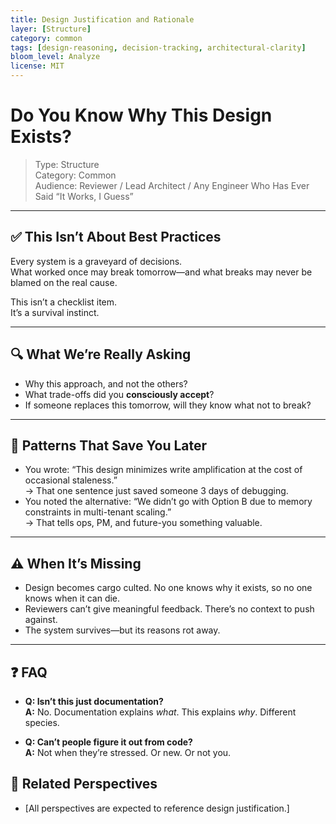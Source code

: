 ```yaml
---
title: Design Justification and Rationale
layer: [Structure]
category: common
tags: [design-reasoning, decision-tracking, architectural-clarity]
bloom_level: Analyze
license: MIT
---
```


# Do You Know Why This Design Exists?

> Type: Structure  
> Category: Common  
> Audience: Reviewer / Lead Architect / Any Engineer Who Has Ever Said “It Works, I Guess”

---

## ✅ This Isn’t About Best Practices

Every system is a graveyard of decisions.  
What worked once may break tomorrow—and what breaks may never be blamed on the real cause.

This isn’t a checklist item.  
It’s a survival instinct.

---

## 🔍 What We’re Really Asking

- Why this approach, and not the others?  
- What trade-offs did you **consciously accept**?  
- If someone replaces this tomorrow, will they know what not to break?

---

## 🧠 Patterns That Save You Later

- You wrote: “This design minimizes write amplification at the cost of occasional staleness.”  
  → That one sentence just saved someone 3 days of debugging.
- You noted the alternative: “We didn’t go with Option B due to memory constraints in multi-tenant scaling.”  
  → That tells ops, PM, and future-you something valuable.

---

## ⚠️ When It’s Missing

- Design becomes cargo culted. No one knows why it exists, so no one knows when it can die.  
- Reviewers can’t give meaningful feedback. There’s no context to push against.  
- The system survives—but its reasons rot away.

---

## ❓ FAQ

- **Q: Isn’t this just documentation?**  
  **A:** No. Documentation explains *what*. This explains *why*. Different species.

- **Q: Can’t people figure it out from code?**  
  **A:** Not when they’re stressed. Or new. Or not you.

## 🔗 Related Perspectives

- [All perspectives are expected to reference design justification.]
